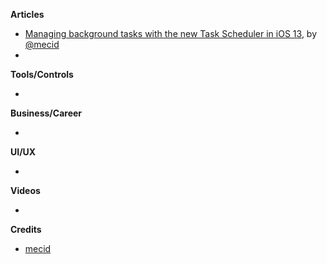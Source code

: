 **Articles**

* [Managing background tasks with the new Task Scheduler in iOS 13](https://medium.com/snowdog-labs/managing-background-tasks-with-new-task-scheduler-in-ios-13-aaabdac0d95b), by [@mecid](https://twitter.com/mecid)
* 

**Tools/Controls**

* 

**Business/Career**

*

**UI/UX**

* 

**Videos**

* 

**Credits**

* [mecid](https://github.com/mecid)
